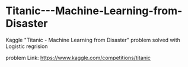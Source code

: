 # Titanic---Machine-Learning-from-Disaster
Kaggle "Titanic - Machine Learning from Disaster" problem solved with Logistic regrision

problem Link: https://www.kaggle.com/competitions/titanic
